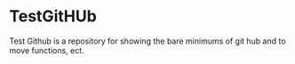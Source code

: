 # TestGitHUb
Test Github is a repository for showing the bare minimums of git hub and to move functions, ect. 
